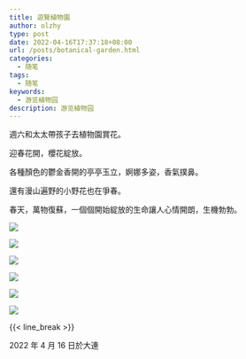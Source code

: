 ```yaml
---
title: 遊覽植物園
author: olzhy
type: post
date: 2022-04-16T17:37:18+08:00
url: /posts/botanical-garden.html
categories:
  - 随笔
tags:
  - 随笔
keywords:
  - 游览植物园
description: 游览植物园
---
```


週六和太太帶孩子去植物園賞花。

迎春花開，櫻花綻放。

各種顏色的鬱金香開的亭亭玉立，婀娜多姿，香氣撲鼻。

還有漫山遍野的小野花也在爭春。

春天，萬物復蘇，一個個開始綻放的生命讓人心情開朗，生機勃勃。

[![](https://olzhy.github.io/static/images/uploads/2022/04/botanical-garden-1.jpg#center)](http://ruf7zqsku.hb-bkt.clouddn.com/2022/04/original-botanical-garden-1.jpg)

[![](https://olzhy.github.io/static/images/uploads/2022/04/botanical-garden-2.jpg#center)](http://ruf7zqsku.hb-bkt.clouddn.com/2022/04/original-botanical-garden-2.jpg)

[![](https://olzhy.github.io/static/images/uploads/2022/04/botanical-garden-3.jpg#center)](http://ruf7zqsku.hb-bkt.clouddn.com/2022/04/original-botanical-garden-3.jpg)

[![](https://olzhy.github.io/static/images/uploads/2022/04/botanical-garden-4.jpg#center)](http://ruf7zqsku.hb-bkt.clouddn.com/2022/04/original-botanical-garden-4.jpg)

[![](https://olzhy.github.io/static/images/uploads/2022/04/botanical-garden-5.jpg#center)](http://ruf7zqsku.hb-bkt.clouddn.com/2022/04/original-botanical-garden-5.jpg)

[![](https://olzhy.github.io/static/images/uploads/2022/04/botanical-garden-6.jpg#center)](http://ruf7zqsku.hb-bkt.clouddn.com/2022/04/original-botanical-garden-6.jpg)

{{< line_break >}}

2022 年 4 月 16 日於大連

